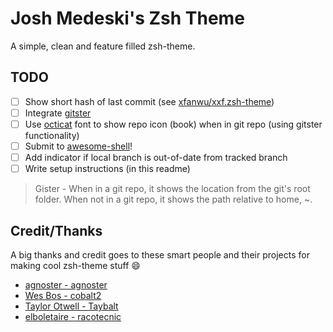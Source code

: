 # Josh Medeski's Zsh Theme
A simple, clean and feature filled zsh-theme.

## TODO

- [ ] Show short hash of last commit (see [xfanwu/xxf.zsh-theme](https://gist.github.com/xfanwu/18fd7c24360c68bab884))
- [ ] Integrate [gitster](https://github.com/shashankmehta/dotfiles/blob/master/thesetup/zsh/.oh-my-zsh/custom/themes/gitster.zsh-theme)
- [ ] Use [octicat](https://octicons.github.com/) font to show repo icon (book) when in git repo (using gitster functionality)
- [ ] Submit to [awesome-shell](https://github.com/alebcay/awesome-shell)!
- [ ] Add indicator if local branch is out-of-date from tracked branch
- [ ] Write setup instructions (in this readme)

> Gister - When in a git repo, it shows the location from the git's root folder. When not in a git repo, it shows the path relative to home, ~.

## Credit/Thanks

A big thanks and credit goes to these smart people and their projects for making cool zsh-theme stuff :smile:

- [agnoster - agnoster](https://gist.github.com/agnoster/3712874)
- [Wes Bos - cobalt2](https://github.com/wesbos/Cobalt2-iterm)
- [Taylor Otwell - Taybalt](https://github.com/taylorotwell/shell)
- [elboletaire - racotecnic](https://github.com/elboletaire/zsh-theme-racotecnic)
